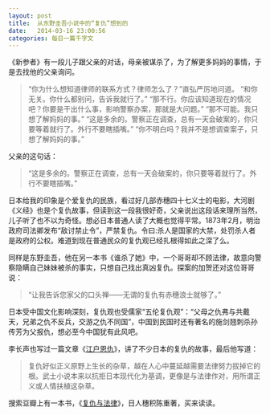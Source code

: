 ```yaml
---
layout: post
title:  从东野圭吾小说中的“复仇”想到的
date:   2014-03-16 23:00:56
categories: 每日一篇千字文 
---
```


《新参者》有一段儿子跟父亲的对话，母亲被谋杀了，为了解更多妈妈的事情，于是去找他的父亲询问。
>“你为什么想知道律师的联系方式？律师怎么了？”直弘严厉地问道。
    “和你无关。你什么都别问，告诉我就行了。”
    “那不行。你应该知道现在的情况吧？你要是干出什么事，影响警察办案，那就是大问题。”
    “那不可能。我只想了解妈妈的事。”
    “这是多余的。警察正在调查，总有一天会破案的，你只要等着就行了。外行不要瞎插嘴。”
    “你不明白吗？我并不是想调查案子，只想了解妈妈的事。”

父亲的这句话：
>“这是多余的。警察正在调查，总有一天会破案的，你只要等着就行了。外行不要瞎插嘴。”

日本给我的印象是个爱复仇的民族，看过好几部赤穗四十七义士的电影，大河剧《义经》也是个复仇故事，但读到这一段我很好奇，父亲说出这段话来理所当然，儿子听了也不以为奇怪。想必日本普通人读了大概也觉得平常。1873年2月，明治政府司法卿发布“敌讨禁止令”，严禁复仇。令曰:杀人是国家的大禁，处罚杀人者是政府的公权。难道到现在普通民众的复仇观已经扎根得如此之深了么。

同样是东野圭吾，他在另一本书《谁杀了她》中，一个哥哥却不顾法律，故意向警察隐瞒自己妹妹被杀的事实，只想自己找出真凶复仇。探案的加贺还对这位哥哥说：

>“让我告诉您家父的口头禅——无谓的复仇有赤穗浪士就够了。”

日本受中国文化影响深刻，复仇观也受儒家“五伦复仇观”：“父母之仇弗与共戴天，兄弟之仇不反兵，交游之仇不同国”，中国到民国时还有著名的施剑翘刺杀孙传芳为父报仇，想必至今中国犹有此风吧。

李长声也写过一篇文章《[江户恩仇](http://comments.caijing.com.cn/2011-12-30/111580701.html)》，讲了不少日本的复仇的故事，最后他写道：
>复仇好似正义原野上生长的杂草，越在人心中蔓延越需要法律努力拔掉它的根。武士小说本来以抗拒日本现代化为基调，更像是与法律作对，用所谓正义或人情扶植这杂草。

搜索豆瓣上有一本书，《[复仇与法律](http://book.douban.com/subject/24705819/)》，日人穗积陈重著，买来读读。